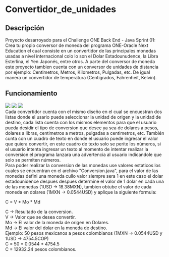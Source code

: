 # Convertidor_de_unidades
<h2>Descripción</h2>
Proyecto desarroyado para el Challenge ONE Back End - Java Sprint 01: Crea tu propio conversor de moneda del programa ONE-Oracle Next Education el cual consiste en un convertidor de las principales monedas usadas a nivel internacional colo lo son el Dolar Estadounudence, la Libra Esterlina, el Yen Japonés, entre otros. A parte del conversor de moneda este proyecto tambien cuenta con un conversor de unidades de distancia por ejemplo: Centimetros, Metros, Kilometros, Pulgadas, etc. De igual manera un convertidor de temperatura (Centigrados, Fahrenheit, Kelvin).
<h2>Funcionamiento</h2>
<img src ="https://user-images.githubusercontent.com/114271050/227046628-22487c48-518a-497a-a629-814fa665386a.png"/>
<img src ="https://user-images.githubusercontent.com/114271050/227046629-94ee41bb-50d6-4ece-ada8-ce97d760e1f4.png"/>
<img src="https://user-images.githubusercontent.com/114271050/227046630-45c97c15-e263-47a3-8bf6-8073b358b753.png"/></br>
Cada convertidor cuenta con el mismo diseño en el cual se encuestran dos listas donde el usario puede seleccionar la unidad de origen y la unidad de destino, cada lista cuenta con los mismos elementos para que el usuario pueda desidir el tipo de conversion que desee ya sea de dolares a pesos, dolares a libras, centimetros a metros, pulgadas a centimetros, etc. También cunta con un cuadro de texto en donde el usuario puede ingresar el valor que quiera convertir, en este cuadro de texto solo se perite los números, si el usuario intenta ingresar un texto al momento de intentar realizar la conversion el programa lanzara una advertencia al usuario indicandole que solo se permiten números.</br>
Para poder realizar la conversion de las monedas use valores estaticos los cuales se encuentran en el archivo "Conversion.java", para el valor de las monedas defini una moneda cullo valor siempre sera 1 en este caso el dolar estadounidence despues despues determine el valor de 1 dolar en cada una de las monedas (1USD -> 18.38MXN), tambien obtube el valor de cada moneda en dolares (1MXN -> 0.0544USD) y aplique la siguiente formula:</br>
<p>C = V * Mo * Md</p>
C -> Resultado de la conversion.</br>
V -> Valor que se desea convertir.</br>
Mo -> El valor de la moneda de origen en Dolares.</br>
Md -> El valor del dolar en la moneda de destino.</br>
Ejemplo: 50 pesos mexicanos a pesos colombianos (1MXN -> 0.0544USD y 1USD -> 4754.5COP)</br>
C = 50 * 0.0544 * 4754.5</br>
C = 12932.24 pesos colombianos.
